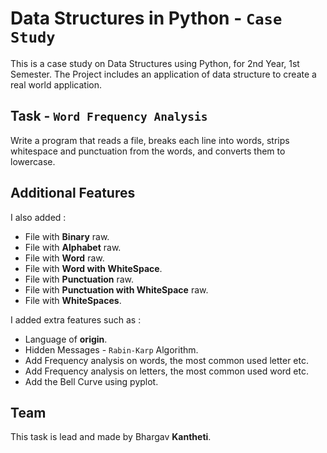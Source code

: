 # Data Structures in Python - `Case Study`

This is a case study on Data Structures using Python, for 2nd Year, 1st Semester.
The Project includes an application of data structure to create a real world application.


## Task - `Word Frequency Analysis`

Write a program that reads a file, breaks each line into words, strips whitespace and punctuation from the words, and converts them to lowercase.


## Additional Features

I also added :

- File with __Binary__ raw.
- File with __Alphabet__ raw.
- File with __Word__ raw.
- File with __Word with WhiteSpace__.
- File with __Punctuation__ raw.
- File with __Punctuation with WhiteSpace__ raw.
- File with __WhiteSpaces__.


I added extra features such as :

- Language of __origin__.
- Hidden Messages - `Rabin-Karp` Algorithm.
- Add Frequency analysis on words, the most common used letter etc.
- Add Frequency analysis on letters, the most common used word etc.
- Add the Bell Curve using pyplot.

## Team

This task is lead and made by Bhargav __Kantheti__.
